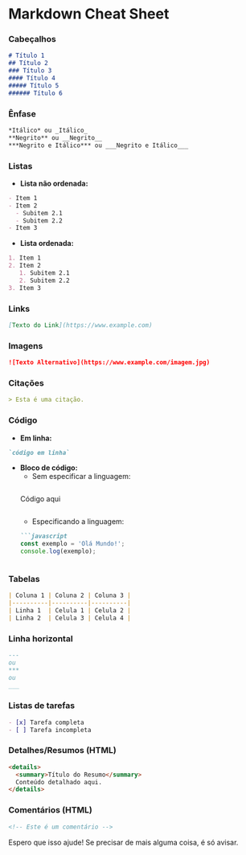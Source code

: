 # Markdown Cheat Sheet

### Cabeçalhos
```markdown
# Título 1
## Título 2
### Título 3
#### Título 4
##### Título 5
###### Título 6
```

### Ênfase
```markdown
*Itálico* ou _Itálico_
**Negrito** ou __Negrito__
***Negrito e Itálico*** ou ___Negrito e Itálico___
```

### Listas
- **Lista não ordenada:**
```markdown
- Item 1
- Item 2
  - Subitem 2.1
  - Subitem 2.2
- Item 3
```

- **Lista ordenada:**
```markdown
1. Item 1
2. Item 2
   1. Subitem 2.1
   2. Subitem 2.2
3. Item 3
```

### Links
```markdown
[Texto do Link](https://www.example.com)
```

### Imagens
```markdown
![Texto Alternativo](https://www.example.com/imagem.jpg)
```

### Citações
```markdown
> Esta é uma citação.
```

### Código
- **Em linha:**
```markdown
`código em linha`
```

- **Bloco de código:**
    - Sem especificar a linguagem:
    ```markdown
    ```
    Código aqui
    ```
    ```
    - Especificando a linguagem:
    ```markdown
    ```javascript
    const exemplo = 'Olá Mundo!';
    console.log(exemplo);
    ```
    ```

### Tabelas
```markdown
| Coluna 1 | Coluna 2 | Coluna 3 |
|----------|----------|----------|
| Linha 1  | Celula 1 | Celula 2 |
| Linha 2  | Celula 3 | Celula 4 |
```

### Linha horizontal
```markdown
---
ou
***
ou
___
```

### Listas de tarefas
```markdown
- [x] Tarefa completa
- [ ] Tarefa incompleta
```

### Detalhes/Resumos (HTML)
```markdown
<details>
  <summary>Título do Resumo</summary>
  Conteúdo detalhado aqui.
</details>
```

### Comentários (HTML)
```markdown
<!-- Este é um comentário -->
```

Espero que isso ajude! Se precisar de mais alguma coisa, é só avisar.